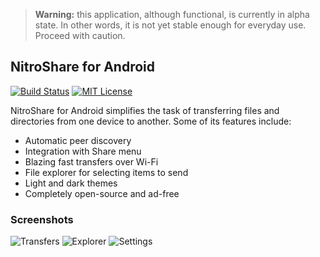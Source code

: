 > **Warning:** this application, although functional, is currently in alpha state. In other words, it is not yet stable enough for everyday use. Proceed with caution.

## NitroShare for Android

[![Build Status](https://travis-ci.org/nitroshare/nitroshare-desktop.svg?branch=master)](https://travis-ci.org/nitroshare/nitroshar-desktop)
[![MIT License](http://img.shields.io/badge/license-MIT-9370d8.svg?style=flat)](http://opensource.org/licenses/MIT)

NitroShare for Android simplifies the task of transferring files and directories from one device to another. Some of its features include:

- Automatic peer discovery
- Integration with Share menu
- Blazing fast transfers over Wi-Fi
- File explorer for selecting items to send
- Light and dark themes
- Completely open-source and ad-free

### Screenshots

![Transfers](https://github.com/nitroshare/nitroshare-android/blob/master/img/transfers.png?raw=true)
![Explorer](https://github.com/nitroshare/nitroshare-android/blob/master/img/explorer.png?raw=true)
![Settings](https://github.com/nitroshare/nitroshare-android/blob/master/img/settings.png?raw=true)
